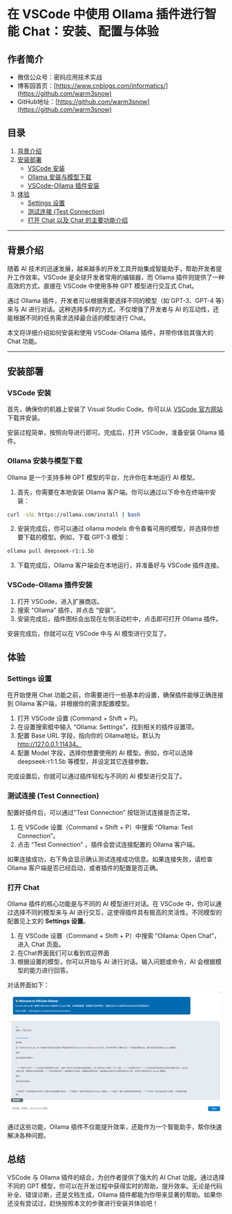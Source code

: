# 在 VSCode 中使用 Ollama 插件进行智能 Chat：安装、配置与体验

## 作者简介

- 微信公众号：密码应用技术实战
- 博客园首页：[https://www.cnblogs.com/informatics/](https://github.com/warm3snow)
- GitHub地址：[https://github.com/warm3snow](https://github.com/warm3snow)

## 目录

1. [背景介绍](#背景介绍)
2. [安装部署](#安装部署)
	- [VSCode 安装](#vscode-安装)
	- [Ollama 安装与模型下载](#ollama-安装与模型下载)
	- [VSCode-Ollama 插件安装](#vscode-ollama-插件安装)
3. [体验](#体验)
	- [Settings 设置](#settings-设置)
	- [测试连接 (Test Connection)](#测试连接-test-connection)
	- [打开 Chat 以及 Chat 的主要功能介绍](#打开-chat-以及-chat-的主要功能介绍)

---

## 背景介绍

随着 AI 技术的迅速发展，越来越多的开发工具开始集成智能助手，帮助开发者提升工作效率。VSCode 是全球开发者常用的编辑器，而 Ollama 插件则提供了一种高效的方式，直接在 VSCode 中使用多种 GPT 模型进行交互式 Chat。

通过 Ollama 插件，开发者可以根据需要选择不同的模型（如 GPT-3、GPT-4 等）来与 AI 进行对话。这种选择多样的方式，不仅增强了开发者与 AI 的互动性，还能根据不同的任务需求选择最合适的模型进行 Chat。

本文将详细介绍如何安装和使用 VSCode-Ollama 插件，并带你体验其强大的 Chat 功能。

---

## 安装部署

### VSCode 安装

首先，确保你的机器上安装了 Visual Studio Code。你可以从 [VSCode 官方网站](https://code.visualstudio.com/) 下载并安装。

安装过程简单，按照向导进行即可。完成后，打开 VSCode，准备安装 Ollama 插件。

### Ollama 安装与模型下载

Ollama 是一个支持多种 GPT 模型的平台，允许你在本地运行 AI 模型。

1. 首先，你需要在本地安装 Ollama 客户端。你可以通过以下命令在终端中安装：

```bash
curl -sSL https://ollama.com/install | bash
```

2. 安装完成后，你可以通过 ollama models 命令查看可用的模型，并选择你想要下载的模型。例如，下载 GPT-3 模型：

```bash
ollama pull deepseek-r1:1.5b
```

3. 下载完成后，Ollama 客户端会在本地运行，并准备好与 VSCode 插件连接。

### VSCode-Ollama 插件安装

1. 打开 VSCode，进入扩展商店。
2. 搜索 “Ollama” 插件，并点击 “安装”。
3. 安装完成后，插件图标会出现在左侧活动栏中，点击即可打开 Ollama 插件。

安装完成后，你就可以在 VSCode 中与 AI 模型进行交互了。

## 体验

### Settings 设置

在开始使用 Chat 功能之前，你需要进行一些基本的设置，确保插件能够正确连接到 Ollama 客户端，并根据你的需求配置模型。
1.	打开 VSCode 设置 (Command + Shift + P)。
2.	在设置搜索框中输入 “Ollama: Settings”，找到相关的插件设置项。
3.	配置 Base URL 字段，指向你的 Ollama地址。默认为 http://127.0.0.1:11434。
4.  配置 Model 字段，选择你想要使用的 AI 模型。例如，你可以选择 deepseek-r1:1.5b 等模型，并设定其它连接参数。

完成设置后，你就可以通过插件轻松与不同的 AI 模型进行交互了。

### 测试连接 (Test Connection)

配置好插件后，可以通过”Test Connection” 按钮测试连接是否正常。
1.	在 VSCode 设置（Command + Shift + P）中搜索 “Ollama: Test Connection”。
2.	点击 “Test Connection” ，插件会尝试连接配置的 Ollama 客户端。

如果连接成功，右下角会显示确认测试连接成功信息。如果连接失败，请检查 Ollama 客户端是否已经启动，或者插件的配置是否正确。

### 打开 Chat

Ollama 插件的核心功能是与不同的 AI 模型进行对话。在 VSCode 中，你可以通过选择不同的模型来与 AI 进行交互，这使得插件具有极高的灵活性。不同模型的配置见上文的 **Settings 设置**。
1.	在 VSCode 设置（Command + Shift + P）中搜索 “Ollama: Open Chat”，进入 Chat 页面。
2.	在Chat界面我们可以看到欢迎界面
3.	根据设置的模型，你可以开始与 AI 进行对话。输入问题或命令，AI 会根据模型的能力进行回答。

对话界面如下：
![1739946026831](image/03.在VSCode中使用Ollama插件进行智能Chat：安装、配置与体验/1739946026831.png)

通过这些功能，Ollama 插件不仅能提升效率，还能作为一个智能助手，帮你快速解决各种问题。

## 总结

VSCode 与 Ollama 插件的结合，为创作者提供了强大的 AI Chat 功能。通过选择不同的 GPT 模型，你可以在开发过程中获得实时的帮助，提升效率。无论是代码补全、错误诊断，还是文档生成，Ollama 插件都能为你带来显著的帮助。如果你还没有尝试过，赶快按照本文的步骤进行安装并体验吧！
